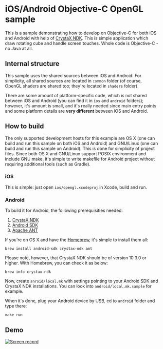 # iOS/Android Objective-C OpenGL sample

This is a sample demonstrating how to develop on Objective-C for both iOS and Android
with help of [CrystaX NDK](https://www.crystax.net/android/ndk). This is simple application
which draw rotating cube and handle screen touches. Whole code is Objective-C - no Java at all.

## Internal structure

This sample uses the shared sources between iOS and Android. For simplicity, all shared sources
are located in `common` folder (of course, OpenGL shaders are shared too; they're located in `shaders` folder).

There are some amount of platform-specific code, which is not shared between iOS and Android
(you can find it in `ios` and `android` folders); however, it's amount is small, and it's
really needed since main entry points and some platform details are **very different** between
iOS and Android.

## How to build

The only supported development hosts for this example are OS X (one can build and run this sample on both iOS and Android)
and GNU/Linux (one can build and run this sample on Android). This is done for simplicity of project files.
Since both OS X and GNU/Linux support POSIX environment and include GNU make, it's simple to write makefile for Android
project without requiring additional tools (such as Gradle).

### iOS

This is simple: just open `ios/opengl.xcodeproj` in Xcode, build and run.

### Android

To build it for Android, the following prerequisities needed:

1. [CrystaX NDK](https://www.crystax.net/android/ndk)
2. [Android SDK](http://developer.android.com/sdk/index.html)
3. [Apache ANT](http://ant.apache.org/)

If you're on OS X and have the [Homebrew](http://brew.sh), it's simple to install them all:

```
brew install android-sdk crystax-ndk ant
```

Please note, however, that CrystaX NDK should be of version 10.3.0 or higher. With Homebrew, you can
check it as below:

```
brew info crystax-ndk
```

Now, create `anroid/local.mk` with settings pointing to your Android SDK and CrystaX NDK installations.
You can look into `android/local.mk.sample` for example.

When it's done, plug your Android device by USB, cd to `android` folder and type there:
```
make run
```

## Demo

[![Screen record](http://i.imgur.com/QVhUUfe.png)](https://youtu.be/wUxPXT_gEmA "Screen record")
